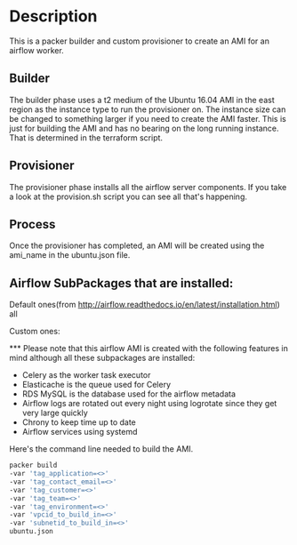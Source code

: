 # Description

This is a packer builder and custom provisioner to create an AMI for an airflow worker.

## Builder

The builder phase uses a t2 medium of the Ubuntu 16.04 AMI in the east region as the instance type to run the provisioner on.  The instance size can be changed to something larger if you need to create the AMI faster.  This is just for building the AMI and has no bearing on the long running instance.  That is determined in the terraform script.

## Provisioner

The provisioner phase installs all the airflow server components.  If you take a look at the provision.sh script you can see all that's happening.


## Process

Once the provisioner has completed, an AMI will be created using the ami_name in the ubuntu.json file.

## Airflow SubPackages that are installed:
Default ones(from http://airflow.readthedocs.io/en/latest/installation.html)
all

Custom ones:

*** Please note that this airflow AMI is created with the following features in mind although all these subpackages are installed:
- Celery as the worker task executor
- Elasticache is the queue used for Celery
- RDS MySQL is the database used for the airflow metadata
- Airflow logs are rotated out every night using logrotate since they get very large quickly
- Chrony to keep time up to date
- Airflow services using systemd

Here's the command line needed to build the AMI.

```bash
packer build
-var 'tag_application=<>'
-var 'tag_contact_email=<>'
-var 'tag_customer=<>'
-var 'tag_team=<>'
-var 'tag_environment=<>'
-var 'vpcid_to_build_in=<>'
-var 'subnetid_to_build_in=<>'
ubuntu.json
```
